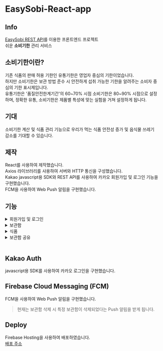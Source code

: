 # EasySobi-React-app

## Info

[EasySobi REST API](https://github.com/YehyeokBang/EasySobi-Server)를 이용한 프론트엔드 프로젝트  
쉬운 <b>소비기한</b> 관리 서비스

## 소비기한이란?

기존 식품의 판매 허용 기한인 유통기한은 영업자 중심의 기한이었습니다.  
하지만 소비기한은 보관 방법 준수 시 안전하게 섭취 가능한
기한을 알려주는 소비자 중심의 기한 표시제입니다.  
유통기한은 '품질안전한계기간'의 60~70% 시점 소비기한은 80~90% 시점으로 설정하며, 정확한 유통, 소비기한은 제품별 특성에 맞는 실험을 거쳐 설정하게 됩니다.

## 기대

소비기한 계산 및 식품 관리 기능으로 우리가 먹는
식품 안전성 증가 및 음식물 쓰레기 감소를 기대할 수 있습니다.

## 제작

React를 사용하여 제작했습니다.  
Axios 라이브러리를 사용하여 서버와 HTTP 통신을 구성했습니다.  
Kakao javascript용 SDK와 REST API를 사용하여 카카오 회원가입 및 로그인 기능을 구현했습니다.  
FCM을 사용하여 Web Push 알림을 구현했습니다.

## 기능

<details>
<summary>회원가입 및 로그인</summary>

- 카카오 로그인 API를 사용하여 회원 관리
- 처음 로그인한 유저도 별도의 회원가입 과정없이 서비스를 이용할 수 있습니다.  
  (처음 온 유저는 자동 회원가입 후 로그인, 회원인 유저는 로그인)

1. 첫 화면  
   <img src="img/login.png" alt="loginImg" width=310 height=460></br>
2. 로그인  
   <img src="img/kakaoLogin.png" alt="kakaoLoginImg" width=310 height=370></br>
3. 완료  
<img src="img/main.png" alt="mainImg" width=310 height=460></br>
</details>

<details>
<summary>보관함</summary>

- 보관함 조회/생성/수정/삭제
- 보관함 삭제시 Push 알람 기능

1. 메인 화면 (조회)  
   <img src="img/main2.png" alt="main2Img" width=310 height=460></br>
   <img src="img/inventory.png" alt="inventoryImg" width=310 height=460></br>
2. 생성  
   <img src="img/create.png" alt="createImg" width=310 height=460></br>
3. 수정  
   <img src="img/update.png" alt="updateImg" width=310 height=150></br>
4. 삭제  
   <img src="img/delete.png" alt="deleteImg" width=310 height=460></br>
5. 삭제시 Push 알람  
   <img src="img/push.png" alt="pushImg" width=310 height=460></br>
6. 소비기한 만료 임박 식품 데이터

- 소비기한이 일주일 남은 식품 정보
- 해당 보관함에 저장된 식품 개수 정보  
<img src="img/expDate.png" alt="expDateImg" width=310 height=220></br>
</details>

<details>
<summary>식품</summary>

- 보관함 내 식품 조회/생성/수정/삭제
- 식품 소비기한 만료시 Push 알림(준비 중)

1. 보관함 화면 (조회)  
   <img src="img/inventory.png" alt="inventoryImg" width=310 height=460></br>
   <img src="img/item.png" alt="itemImg" width=310 height=380></br>
2. 생성  
   <img src="img/createItem.png" alt="createItemImg" width=310 height=270></br>
3. 수정  
   <img src="img/updateItem.png" alt="updateItemImg" width=310 height=280></br>
4. 삭제  
<img src="img/deleteItem.png" alt="deleteItemImg" width=310 height=380></br>
</details>

<details>
<summary>보관함 공유</summary>

- 상대의 카카오 계정 이메일로 보관함 공유하기
- 카카오 메시지를 이용한 공유 기능 (미완성)

1. 보관함 공유 버튼 (가운데 하단 버튼)  
   <img src="img/shareInven.png" alt="inventoryImg" width=310 height=460></br>
2. 이메일 작성 후 공유  
   <img src="img/shareInven2.png" alt="itemImg" width=310 height=460></br>
3. 공유받은 요청 조회 (좌측 상단 버튼)  
   <img src="img/shareMyPage.png" alt="createItemImg" width=310 height=460></br>
4. 목록에서 수락 시 공유 완료  
 <img src="img/shareAccept.png" alt="updateItemImg" width=310 height=460></br>
</details><br />

## Kakao Auth

javascript용 SDK를 사용하여 카카오 로그인을 구현했습니다.

## Firebase Cloud Messaging (FCM)

FCM을 사용하여 Web Push 알림을 구현했습니다.

> 현재는 보관함 삭제 시 특정 보관함이 삭제되었다는 Push 알림을 받게 됩니다.

## Deploy

Firebase Hosting을 사용하여 배포하였습니다. <br />
[배포 주소](https://easysobi-59729.web.app/)
